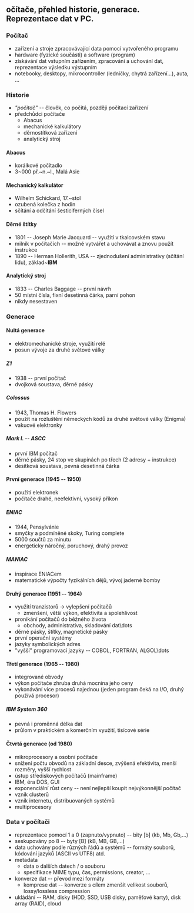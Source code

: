 ## očítače, přehled historie, generace. Reprezentace dat v PC.

### Počítač
- zařízení a stroje zpracovávající data pomocí vytvořeného programu
- hardware (fyzické součásti) a software (program)
- získávání dat vstupním zařízením, zpracování a uchování dat, reprezentace výsledku výstupním
- notebooky, desktopy, mikrocontroller (ledničky, chytrá zařízení...), auta, ...

### Historie
- *"počítač"* -- člověk, co počítá, později počítací zařízení
- předchůdci počítače
	- Abacus
	- mechanické kalkulátory
	- děrnostítková zařízení
	- analytický stroj

#### Abacus
- korálkové počítadlo
- 3~000 př.~n.~l., Malá Asie

#### Mechanický kalkulátor
- Wilhelm Schickard, 17.~stol
- ozubená kolečka z hodin
- sčítání a odčítání šesticiferných čísel

#### Děrné štítky
- 1801 -- Joseph Marie Jacquard -- využití v tkalcovském stavu
- milník v počítačích -- možné vytvářet a uchovávat a znovu použít instrukce
- 1890 -- Herman Hollerith, USA -- zjednodušení administrativy (sčítání lidu), základ~**IBM**

#### Analytický stroj
- 1833 -- Charles Baggage -- první návrh
- 50 místní čísla, fixní desetinná čárka, parní pohon
- nikdy nesestaven

### Generace
#### Nultá generace
- elektromechanické stroje, využití relé
- posun vývoje za druhé světové války

##### Z1
- 1938 -- první počítač
- dvojková soustava, děrné pásky

##### Colossus
- 1943, Thomas H. Flowers
- použit na rozluštění německých kódů za druhé světové války (Enigma)
- vakuové elektronky

##### Mark I. -- ASCC
- první IBM počítač
- děrné pásky, 24 stop ve skupinách po třech (2 adresy + instrukce)
- desítková soustava, pevná desetinná čárka

#### První generace (1945 -- 1950)
- použití elektronek
- počítače drahé, neefektivní, vysoký příkon

##### ENIAC
- 1944, Pensylvánie
- smyčky a podmíněné skoky, Turing complete
- 5000 součtů za minutu
- energeticky náročný, poruchový, drahý provoz

##### MANIAC
- inspirace ENIACem
- matematické výpočty fyzikálních dějů, vývoj jaderné bomby

#### Druhý generace (1951 -- 1964)
- využití tranzistorů $\rightarrow$ vylepšení počítačů
	- zmenšení, větší výkon, efektivita a spolehlivost
- pronikání počítačů do běžného života
	- obchody, administrativa, skladování dat\dots
- děrné pásky, štítky, magnetické pásky
- první operační systémy
- jazyky symbolických adres
- "vyšší" programovací jazyky -- COBOL, FORTRAN, ALGOL\dots

#### Třetí generace (1965 -- 1980)
- integrované obvody
- výkon počítače zhruba druhá mocnina jeho ceny
- vykonávání více procesů najednou (jeden program čeká na I/O, druhý používá procesor)

##### IBM System 360
- pevná i proměnná délka dat
- průlom v praktickém a komerčním využití, tisícové série

#### Čtvrtá generace (od 1980)
- mikroprocesory a osobní počítače
- snížení počtu obvodů na základní desce, zvýšená efektivita, menší rozměry, vyšší rychlost
- ústup střediskových počítačů (mainframe)
- IBM, éra DOS, GUI
- exponenciální růst ceny -- není nejlepší koupit nejvýkonnější počítač
- vznik clusterů
- vznik internetu, distribuovaných systémů
- multiprocesory

### Data v počítači
- reprezentace pomocí 1 a 0 (zapnuto/vypnuto) -- bity [b] (kb, Mb, Gb,...)
- seskupovány po 8 -- byty [B] (kB, MB, GB,...)
- data uchovány podle různých řádů a systémů -- formáty souborů, kódování jazyků (ASCII vs UTF8) atd.
- metadata
	- data o dalších datech / o souboru
	- specifikace MIME typu, čas, permissions, creator, ...
- konverze dat -- převod mezi formáty
	- komprese dat -- konverze s cílem zmenšit velikost souborů, lossy/lossless compression
- ukládání -- RAM, disky (HDD, SSD, USB disky, paměťové karty), disk array (RAID), cloud

